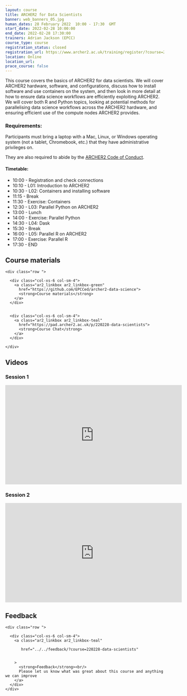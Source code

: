 ```yaml
---
layout: course
title: ARCHER2 for Data Scientists
banner: web_banners_05.jpg 
human_dates: 28 February 2022  10:00 - 17:30  GMT
start_date: 2022-02-28 10:00:00
end_date: 2022-02-28 17:30:00
trainers: Adrian Jackson (EPCC)
course_type: course
registration_status: closed
registration_url: https://www.archer2.ac.uk/training/register/?course=220228-data-scientists
location: Online
location_url:
prace_course: false
---
```


This course covers the basics of ARCHER2 for data scientists. We will cover ARCHER2 hardware, software, and configurations, discuss how to install software and use containers on the system, and then look in more detail at how to ensure data science workflows are efficiently exploiting ARCHER2. We will cover both R and Python topics, looking at potential methods for parallelising data science workflows across the ARCHER2 hardware, and ensuring efficient use of the compute nodes ARCHER2 provides. 

### Requirements:

Participants must bring a laptop with a Mac, Linux, or Windows operating system (not a tablet, Chromebook, etc.) that they have administrative privileges on.

They are also required to abide by the [ARCHER2  Code of Conduct](../../../about/policies/code-of-conduct.html). 


#### Timetable:

<ul>
<li>10:00 - Registration and check connections</li>
<li>10:10 - L01: Introduction to ARCHER2</li>
<li>10:30 - L02: Containers and installing software</li>
<li>11:15 - Break</li>
<li>11:30 - Exercise: Containers</li>
<li>12:30 - L03: Parallel Python on ARCHER2</li>
<li>13:00 - Lunch</li>
<li>14:00 - Exercise: Parallel Python</li>
<li>14:30 - L04: Dask</li>
<li>15:30 - Break</li>
<li>16:00 - L05: Parallel R on ARCHER2</li>
<li>17:00 - Exercise: Parallel R</li>
<li>17:30 - END</li>
</ul>

<section id="service">

 

<h2><a name="materials">Course materials</a></h2>



    <div class="row ">	

      <div class="col-xs-6 col-sm-4">
        <a class="ar2_linkbox ar2_linkbox-green" 
          href="https://github.com/EPCCed/archer2-data-science">
          <strong>Course materials</strong>         
        </a>
      </div>


      <div class="col-xs-6 col-sm-4">
        <a class="ar2_linkbox ar2_linkbox-teal" 
          href="https://pad.archer2.ac.uk/p/220228-data-scientists">
          <strong>Course Chat</strong>       
        </a>
      </div>
		
 	</div>
		
		
					


		
<h2><a name="videos">Videos</a></h2>

<h3>Session 1</h3>

<div>
	<iframe title="Video" width="560" height="315" src="https://www.youtube.com/embed/URPq8BX27is" frameborder="0" allow="accelerometer; autoplay; encrypted-media; gyroscope; picture-in-picture" allowfullscreen></iframe>
</div>


<h3>Session 2</h3>

<div>
	<iframe title="Video" width="560" height="315" src="https://www.youtube.com/embed/0l4ENtlNmAg" frameborder="0" allow="accelerometer; autoplay; encrypted-media; gyroscope; picture-in-picture" allowfullscreen></iframe>
</div>





<h2><a name="feedback">Feedback</a></h2>


    <div class="row ">	

      <div class="col-xs-6 col-sm-4">
        <a class="ar2_linkbox ar2_linkbox-teal" 

           href="../../feedback/?course=220228-data-scientists" 


		>
          <strong>Feedback</strong><br/>
          Please let us know what was great about this course and anything we can improve
        </a>
      </div>
    </div>
		
 		

 
</section>



